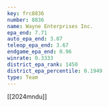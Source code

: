 ```yaml
---
key: frc8836
number: 8836
name: Wayne Enterprises Inc.
epa_end: 7.71
auto_epa_end: 3.07
teleop_epa_end: 3.67
endgame_epa_end: 0.96
winrate: 0.3333
district_epa_rank: 1450
district_epa_percentile: 0.1949
type: Team
---
```

[[2024mndu]]
